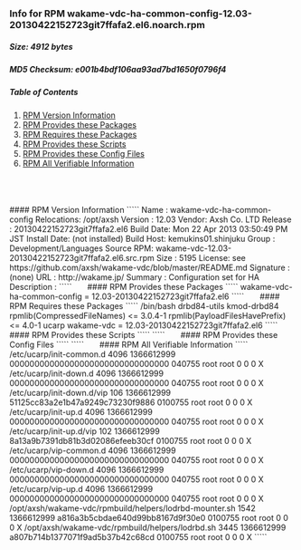 ### Info for RPM wakame-vdc-ha-common-config-12.03-20130422152723git7ffafa2.el6.noarch.rpm  
##### Size: 4912 bytes  
##### MD5 Checksum: e001b4bdf106aa93ad7bd1650f0796f4  
##### Table of Contents  
1. [RPM Version Information](#version)  
2. [RPM Provides these Packages ](#provides)  
3. [RPM Requires these Packages](#requires)  
4. [RPM Provides these Scripts](#scripts)  
5. [RPM Provides these Config Files](#config)  
6. [RPM All Verifiable Information](#verifiable)  
&nbsp;  
&nbsp;  
&nbsp;  
<a name="version" />
#### RPM Version Information  
`````  
Name        : wakame-vdc-ha-common-config  Relocations: /opt/axsh 
Version     : 12.03                             Vendor: Axsh Co. LTD <dev@axsh.net>
Release     : 20130422152723git7ffafa2.el6   Build Date: Mon 22 Apr 2013 03:50:49 PM JST
Install Date: (not installed)               Build Host: kemukins01.shinjuku
Group       : Development/Languages         Source RPM: wakame-vdc-12.03-20130422152723git7ffafa2.el6.src.rpm
Size        : 5195                             License: see https://github.com/axsh/wakame-vdc/blob/master/README.md
Signature   : (none)
URL         : http://wakame.jp/
Summary     : Configuration set for HA
Description :
<insert long description, indented with spaces>
`````  
&nbsp;  
&nbsp;  
&nbsp;  
<a name="provides" />
#### RPM Provides these Packages  
`````  
wakame-vdc-ha-common-config = 12.03-20130422152723git7ffafa2.el6
`````  
&nbsp;  
&nbsp;  
&nbsp;  
<a name="requires" />
#### RPM Requires these Packages  
`````  
/bin/bash  
drbd84-utils  
kmod-drbd84  
rpmlib(CompressedFileNames) <= 3.0.4-1
rpmlib(PayloadFilesHavePrefix) <= 4.0-1
ucarp  
wakame-vdc = 12.03-20130422152723git7ffafa2.el6
`````  
&nbsp;  
&nbsp;  
&nbsp;  
<a name="scripts" />
#### RPM Provides these Scripts  
`````  
`````  
&nbsp;  
&nbsp;  
&nbsp;  
<a name="config" />
#### RPM Provides these Config Files  
`````  
`````  
&nbsp;  
&nbsp;  
&nbsp;  
<a name="verifiable" />
#### RPM All Verifiable Information  
`````  
/etc/ucarp/init-common.d 4096 1366612999 00000000000000000000000000000000 040755 root root 0 0 0 X
/etc/ucarp/init-down.d 4096 1366612999 00000000000000000000000000000000 040755 root root 0 0 0 X
/etc/ucarp/init-down.d/vip 106 1366612999 51125cc83a2e1b47a9249c73230f9886 0100755 root root 0 0 0 X
/etc/ucarp/init-up.d 4096 1366612999 00000000000000000000000000000000 040755 root root 0 0 0 X
/etc/ucarp/init-up.d/vip 102 1366612999 8a13a9b7391db81b3d02086efeeb30cf 0100755 root root 0 0 0 X
/etc/ucarp/vip-common.d 4096 1366612999 00000000000000000000000000000000 040755 root root 0 0 0 X
/etc/ucarp/vip-down.d 4096 1366612999 00000000000000000000000000000000 040755 root root 0 0 0 X
/etc/ucarp/vip-up.d 4096 1366612999 00000000000000000000000000000000 040755 root root 0 0 0 X
/opt/axsh/wakame-vdc/rpmbuild/helpers/lodrbd-mounter.sh 1542 1366612999 a816a3b5cbdae640d99bb8167d9f30e0 0100755 root root 0 0 0 X
/opt/axsh/wakame-vdc/rpmbuild/helpers/lodrbd.sh 3445 1366612999 a807b714b1377071f9ad5b37b42c68cd 0100755 root root 0 0 0 X
`````  
&nbsp;  
